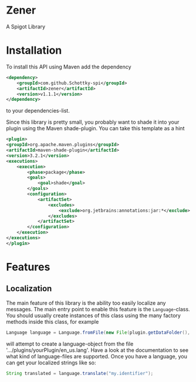 # Zener
A Spigot Library

# Installation

To install this API using Maven add the dependency

```xml
<dependency>
    <groupId>com.github.Schottky-spi</groupId>
    <artifactId>zener</artifactId>
    <version>v1.1.1</version>
</dependency>
```
to your dependencies-list.

Since this library is pretty small, you probably want to shade it into your plugin using the Maven shade-plugin. You can take this template
as a hint

```xml
<plugin>
<groupId>org.apache.maven.plugins</groupId>
<artifactId>maven-shade-plugin</artifactId>
<version>3.2.1</version>
<executions>
    <execution>
        <phase>package</phase>
        <goals>
            <goal>shade</goal>
        </goals>
        <configuration>
            <artifactSet>
                <excludes>
                    <exclude>org.jetbrains:annotations:jar:*</exclude> <!-- not necesairily applicable for any project, serves as an example -->
                </excludes>
            </artifactSet>
        </configuration>
    </execution>
</executions>
</plugin>
```

# Features

## Localization

The main feature of this library is the ability too easily localize any messages. The main entry point
to enable this feature is the `Language`-class. You should usually create instances of this class using 
the many factory methods inside this class, for example
```java
Language language = Language.fromFile(new File(plugin.getDataFolder(), "en_us.lang"));
```
will attempt to create a language-object from the file '.../plugins/yourPlugin/en_us.lang'.
Have a look at the documentation to see what kind of language-files are supported.
Once you have a language, you can get your localized strings like so:
```java
String translated = language.translate("my.identifier");
```
